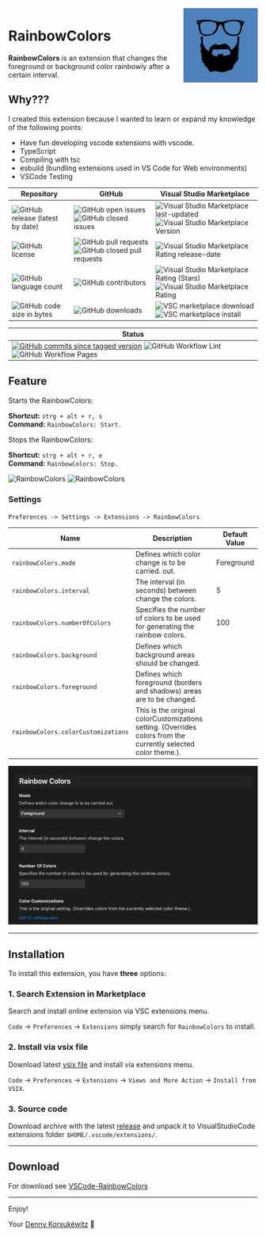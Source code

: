 <img align="right" width="150" height="150" src="doc/images/icon.png">

# RainbowColors

**RainbowColors** is an extension that changes the foreground or background color rainbowly after a certain interval.

## Why???

I created this extension because I wanted to learn or expand my knowledge of the following points:

- Have fun developing vscode extensions with vscode.
- TypeScript
- Compiling with tsc
- esbuild (bundling extensions used in VS Code for Web environments)
- VSCode Testing

| Repository                                                                                                                              | GitHub                                                                                                                                                                                                                                                | Visual Studio Marketplace                                                                                                                                                                                                                                        |
| --------------------------------------------------------------------------------------------------------------------------------------- | ----------------------------------------------------------------------------------------------------------------------------------------------------------------------------------------------------------------------------------------------------- | ---------------------------------------------------------------------------------------------------------------------------------------------------------------------------------------------------------------------------------------------------------------- |
| ![GitHub release (latest by date)](https://img.shields.io/github/v/release/dennykorsukewitz/VSCode-RainbowColors)                       | ![GitHub open issues](https://img.shields.io/github/issues/dennykorsukewitz/VSCode-RainbowColors) ![GitHub closed issues](https://img.shields.io/github/issues-closed/dennykorsukewitz/VSCode-RainbowColors?color=#44CC44)                            | ![Visual Studio Marketplace last-updated](https://img.shields.io/visual-studio-marketplace/last-updated/dennykorsukewitz.RainbowColors) ![Visual Studio Marketplace Version ](https://img.shields.io/visual-studio-marketplace/v/dennykorsukewitz.RainbowColors) |
| ![GitHub license](https://img.shields.io/github/license/dennykorsukewitz/VSCode-RainbowColors)                                          | ![GitHub pull requests](https://img.shields.io/github/issues-pr/dennykorsukewitz/VSCode-RainbowColors?label=PR) ![GitHub closed pull requests](https://img.shields.io/github/issues-pr-closed/dennykorsukewitz/VSCode-RainbowColors?color=g&label=PR) | ![Visual Studio Marketplace Rating release-date](https://img.shields.io/visual-studio-marketplace/release-date/dennykorsukewitz.RainbowColors)                                                                                                                   |
| ![GitHub language count](https://img.shields.io/github/languages/count/dennykorsukewitz/VSCode-RainbowColors?style=flat&label=language) | ![GitHub contributors](https://img.shields.io/github/contributors/dennykorsukewitz/VSCode-RainbowColors)                                                                                                                                              | ![Visual Studio Marketplace Rating (Stars)](https://img.shields.io/visual-studio-marketplace/stars/dennykorsukewitz.RainbowColors) ![Visual Studio Marketplace Rating](https://img.shields.io/visual-studio-marketplace/r/dennykorsukewitz.RainbowColors)        |
| ![GitHub code size in bytes](https://img.shields.io/github/languages/code-size/dennykorsukewitz/VSCode-RainbowColors)                   | ![GitHub downloads](https://img.shields.io/github/downloads/dennykorsukewitz/VSCode-RainbowColors/total?style=flat)                                                                                                                                   | ![VSC marketplace download](https://img.shields.io/visual-studio-marketplace/d/dennykorsukewitz.RainbowColors) ![VSC marketplace install](https://img.shields.io/visual-studio-marketplace/i/dennykorsukewitz.RainbowColors)                                     |

| Status                                                                                                                                                                                                                                                                                                                                                                                                                                                                                                                                          |
| ----------------------------------------------------------------------------------------------------------------------------------------------------------------------------------------------------------------------------------------------------------------------------------------------------------------------------------------------------------------------------------------------------------------------------------------------------------------------------------------------------------------------------------------------- |
| [![GitHub commits since tagged version](https://img.shields.io/github/commits-since/dennykorsukewitz/VSCode-RainbowColors/0.0.3/dev)](https://github.com/dennykorsukewitz/VSCode-RainbowColors/compare/0.0.3...dev) ![GitHub Workflow Lint](https://github.com/dennykorsukewitz/VSCode-RainbowColors/actions/workflows/lint.yml/badge.svg?branch=dev&style=flat&label=Lint) ![GitHub Workflow Pages](https://github.com/dennykorsukewitz/VSCode-RainbowColors/actions/workflows/pages.yml/badge.svg?branch=dev&style=flat&label=GitHub%20Pages) |

## Feature

Starts the RainbowColors:

**Shortcut:** `strg + alt + r, s`<br>
**Command:** `RainbowColors: Start.`

Stops the RainbowColors:

**Shortcut:** `strg + alt + r, e`<br>
**Command:** `RainbowColors: Stop.`

![RainbowColors](doc/images/forground.gif)
![RainbowColors](doc/images/background.gif)

### Settings

`Preferences -> Settings -> Extensions -> RainbowColors`

| Name                                | Description                                                                                                    | Default Value |
| ----------------------------------- | -------------------------------------------------------------------------------------------------------------- | ------------- |
| `rainbowColors.mode`                | Defines which color change is to be carried. out.                                                              | Foreground    |
| `rainbowColors.interval`            | The interval (in seconds) between change the colors.                                                           | 5             |
| `rainbowColors.numberOfColors`      | Specifies the number of colors to be used for generating the rainbow colors.                                   | 100           |
| `rainbowColors.background`          | Defines which background areas should be changed.                                                              |               |
| `rainbowColors.foreground`          | Defines which foreground (borders and shadows) areas are to be changed.                                        |               |
| `rainbowColors.colorCustomizations` | This is the original colorCustomizations setting. (Overrides colors from the currently selected color theme.). |               |

![Settings](doc/images/settings.png)

---

## Installation

To install this extension, you have **three** options:

### 1. Search Extension in Marketplace

Search and install online extension via VSC extensions menu.

`Code` -> `Preferences` -> `Extensions` simply search for `RainbowColors` to install.

### 2. Install via vsix file

Download latest [vsix file](https://github.com/dennykorsukewitz/VSCode-RainbowColors/releases) and install via extensions menu.

`Code` -> `Preferences` -> `Extensions` -> `Views and More Action` -> `Install from VSIX`.

### 3. Source code

Download archive with the latest [release](https://github.com/dennykorsukewitz/VSCode-RainbowColors/releases) and unpack it to VisualStudioCode extensions folder
`$HOME/.vscode/extensions/`.

---

## Download

For download see [VSCode-RainbowColors](https://github.com/dennykorsukewitz/VSCode-RainbowColors/releases)

---

Enjoy!

Your [Denny Korsukéwitz](https://github.com/dennykorsukewitz) 🚀
